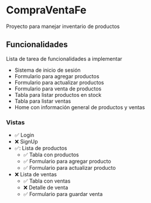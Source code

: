 # CompraVentaFe

Proyecto para manejar inventario de productos

## Funcionalidades
Lista de tarea de funcionalidades a implementar

- Sistema de inicio de sesión
- Formulario para agregar productos
- Formulario para actualizar productos
- Formulario para venta de productos
- Tabla para listar productos en stock
- Tabla para listar ventas
- Home con información general de productos y ventas

### Vistas

- :white_check_mark: Login
- :x: SignUp
- ✅: Lista de productos
    - :white_check_mark: Tabla con productos
    - :white_check_mark: Formulario para agregar producto
    - :white_check_mark: Formulario para actualizar producto
- :x: Lista de ventas
    - :white_check_mark: Tabla con ventas
    - :x: Detalle de venta
    - :white_check_mark: Formulario para guardar venta
